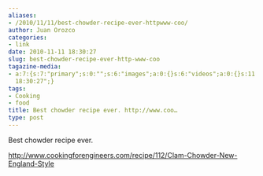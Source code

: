 ```yaml
---
aliases:
- /2010/11/11/best-chowder-recipe-ever-httpwww-coo/
author: Juan Orozco
categories:
- link
date: 2010-11-11 18:30:27
slug: best-chowder-recipe-ever-http-www-coo
tagazine-media:
- a:7:{s:7:"primary";s:0:"";s:6:"images";a:0:{}s:6:"videos";a:0:{}s:11:"image_count";s:1:"0";s:6:"author";s:7:"8033531";s:7:"blog_id";s:8:"17975075";s:9:"mod_stamp";s:19:"2010-11-11
  18:30:27";}
tags:
- Cooking
- food
title: Best chowder recipe ever. http://www.coo…
type: post
---
```


Best chowder recipe ever.

http://www.cookingforengineers.com/recipe/112/Clam-Chowder-New-England-Style